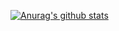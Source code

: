 [![Anurag's github stats](https://github-readme-stats.vercel.app/api?username=lsvv1217)](https://github.com/lsvv1217/github-readme-stats)
<!--
**lsvv1217/lsvv1217** is a ✨ _special_ ✨ repository because its `README.md` (this file) appears on your GitHub profile.

Here are some ideas to get you started:

- 🔭 I’m currently working on ...
- 🌱 I’m currently learning ...
- 👯 I’m looking to collaborate on ...
- 🤔 I’m looking for help with ...
- 💬 Ask me about ...
- 📫 How to reach me: ...
- 😄 Pronouns: ...
- ⚡ Fun fact: ...
-->
